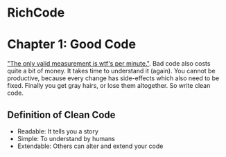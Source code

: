 # RichCode
# Chapter 1: Good Code

["The only valid measurement is wtf's per minute."](http://www.osnews.com/story/19266/WTFs_m). Bad code also costs quite a bit of money. It takes time to understand it (again). You cannot be productive, because every change has side-effects which also need to be fixed. Finally you get gray hairs, or lose them altogether. So write clean code.

## Definition of Clean Code
* Readable: It tells you a story
* Simple: To understand by humans
* Extendable: Others can alter and extend your code
